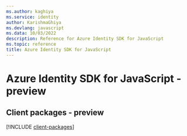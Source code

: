 ```yaml
---
ms.author: kaghiya
ms.service: identity
author: KarishmaGhiya
ms.devlang: javascript
ms.data: 10/03/2022
description: Reference for Azure Identity SDK for JavaScript
ms.topic: reference
title: Azure Identity SDK for JavaScript
---
```

# Azure Identity SDK for JavaScript - preview

## Client packages - preview
[!INCLUDE [client-packages](identity-client-index.md)]
